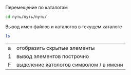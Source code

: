 Перемещение по каталогам
```bash
cd путь/путь/путь/
```

Вывод имен файлов и каталогов в текущем каталоге
```bash
ls
```
<table>
  <tr>
    <td>a</td>
    <td>отобразить скрытые элементы</td>
  </tr>
  <tr>
    <td>1</td>
    <td>вывод элементов построчно</td>
  </tr>
  <tr>
    <td>F</td>
    <td>выделение катологов символом / в имени</td>
  </tr>
</table>
